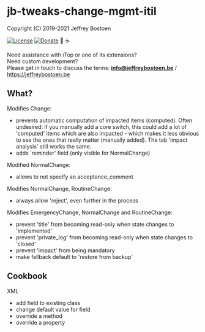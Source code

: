 # jb-tweaks-change-mgmt-itil

Copyright (C) 2019-2021 Jeffrey Bostoen

[![License](https://img.shields.io/github/license/jbostoen/iTop-custom-extensions)](https://github.com/jbostoen/iTop-custom-extensions/blob/master/license.md)
[![Donate](https://img.shields.io/badge/Donate-PayPal-green.svg)](https://www.paypal.me/jbostoen)
🍻 ☕

Need assistance with iTop or one of its extensions?  
Need custom development?  
Please get in touch to discuss the terms: **info@jeffreybostoen.be** / https://jeffreybostoen.be

## What?

Modifies Change:
* prevents automatic computation of impacted items (computed). Often undesired: if you manually add a core switch, this could add a lot of 'computed' items which are also impacted - which makes it less obvious to see the ones that really matter (manually added). The tab 'impact analysis' still works the same.
* adds 'reminder' field (only visible for NormalChange)

Modified NormalChange:
* allows to not specify an acceptance_comment

Modifies NormalChange, RoutineChange:
* always allow 'reject', even further in the process

Modifies EmergencyChange, NormalChange and RoutineChange:
* prevent 'title' from becoming read-only when state changes to 'implemented'
* prevent 'private_log' from becoming read-only when state changes to 'closed'
* prevent 'impact' from being mandatory
* make fallback default to 'restore from backup'

## Cookbook

XML
* add field to existing class
* change default value for field
* override a method
* override a property
